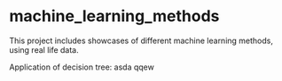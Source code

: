 # machine_learning_methods
This project includes showcases of different machine learning methods, using real life data.

Application of decision tree: 
asda
qqew